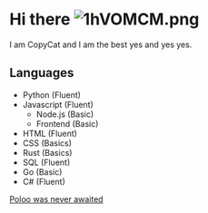 # **Hi there** ![1hVOMCM.png](https://cdn.discordapp.com/emojis/958317778631286786.webp?size=40&quality=lossless)

I am CopyCat and I am the best yes and yes yes.

## **Languages**

* Python (Fluent)
* Javascript (Fluent)
  * Node.js (Basic)
  * Frontend (Basic)
* HTML (Fluent)
* CSS (Basics)
* Rust (Basics)
* SQL (Fluent)
* Go (Basic)
* C# (Fluent)


[Poloo was never awaited](https://github.com/PolooDev)
